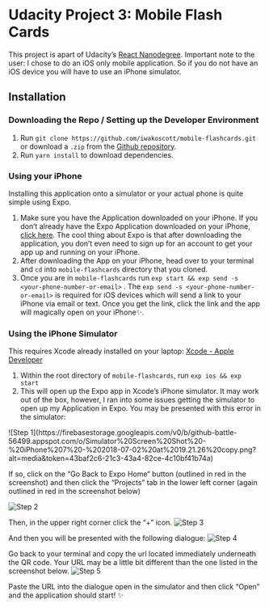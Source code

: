 # Udacity Project 3: Mobile Flash Cards
This project is apart of Udacity’s [React Nanodegree](https://www.udacity.com/course/react-nanodegree--nd019). Important note to the user: I chose to do an iOS only mobile application. So if you do not have an iOS device you will have to use an iPhone simulator.

## Installation
### Downloading the Repo / Setting up the Developer Environment
1. Run `git clone https://github.com/iwakoscott/mobile-flashcards.git` or download a `.zip` from the [Github repository](https://github.com/iwakoscott/mobile-flashcards).
2. Run `yarn install` to download dependencies.

### Using your iPhone
Installing this application onto a simulator or your actual phone is quite simple using Expo.
1. Make sure you have the Application downloaded on your iPhone. If you don’t already have the Expo Application downloaded on your iPhone, [click here]([‎https://itunes.apple.com/app/apple-store/id982107779). The cool thing about Expo is that after downloading the application, you don’t even need to sign up for an account to get your app up and running on your iPhone.
2. After downloading the App on your iPhone, head over to your terminal and `cd` into `mobile-flashcards` directory that you cloned.
3. Once you are in `mobile-flashcards` run `exp start && exp send -s <your-phone-number-or-email>` . The `exp send -s <your-phone-number-or-email>` is required for iOS devices which will send a link to your iPhone via email or text. Once you get the link, click the link and the app will magically open on your iPhone✨.

### Using the iPhone Simulator
This requires Xcode already installed on your laptop: [Xcode - Apple Developer](https://developer.apple.com/xcode/)
1. Within the root directory of `mobile-flashcards`, run `exp ios && exp start`
2. This will open up the Expo app in Xcode’s iPhone simulator. It may work out of the box, however, I ran into some issues getting the simulator to open up my Application in Expo. You may be presented with this error in the simulator:

<p align=“center”>
	![Step 1](https://firebasestorage.googleapis.com/v0/b/github-battle-56499.appspot.com/o/Simulator%20Screen%20Shot%20-%20iPhone%207%20-%202018-07-02%20at%2019.21.26%20copy.png?alt=media&token=43baf2c6-21c3-43a4-82ce-4c10bf41b74a)
<p>

If so, click on the “Go Back to Expo Home“ button (outlined in red in the screenshot) and then 
click the “Projects” tab in the lower left corner (again outlined in red in the screenshot below)

![Step 2](https://firebasestorage.googleapis.com/v0/b/github-battle-56499.appspot.com/o/Simulator%20Screen%20Shot%20-%20iPhone%207%20-%202018-07-02%20at%2019.39.01.png?alt=media&token=fa9d7ac5-d340-4a8e-b6fb-9e421d16b7fa)

Then, in the upper right corner click the “+” icon.
![Step 3](https://firebasestorage.googleapis.com/v0/b/github-battle-56499.appspot.com/o/Simulator%20Screen%20Shot%20-%20iPhone%207%20-%202018-07-02%20at%2019.42.40.png?alt=media&token=74a7da79-78b1-405a-8914-0819b4039997)

And then you will be presented with the following dialogue:
![Step 4](https://firebasestorage.googleapis.com/v0/b/github-battle-56499.appspot.com/o/Simulator%20Screen%20Shot%20-%20iPhone%207%20-%202018-07-02%20at%2019.44.14.png?alt=media&token=c589d1db-7cbf-49dc-92ae-a2029acbef51)

Go back to your terminal and copy the url located immediately underneath the QR code. Your URL may be a little bit different than the one listed in the screenshot below.
![Step 5](https://firebasestorage.googleapis.com/v0/b/github-battle-56499.appspot.com/o/Screen%20Shot%202018-07-02%20at%207.45.04%20PM.png?alt=media&token=fd65421c-7a75-4dff-9aa0-0a97e6d7a593)

Paste the URL into the dialogue open in the simulator and then click “Open” and the application should start! ✨